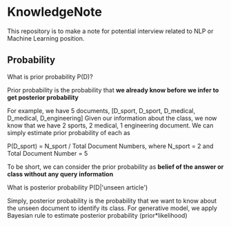 # KnowledgeNote

This repository is to make a note for potential interview related to NLP or Machine Learning position.

## Probability
What is prior probability P(D)?

Prior probability is the probability that **we already know before we infer to get posterior probability**

For example, we have 5 documents, [D_sport, D_sport, D_medical, D_medical, D_engineering]
Given our information about the class, we now know that we have 2 sports, 2 medical, 1 engineering document.
We can simply estimate prior probability of each as

P(D_sport) = N_sport / Total Document Numbers, where N_sport = 2 and Total Document Number = 5

To be short, we can consider the prior probability as **belief of the answer or class without any query information**


What is posterior probability P(D|'unseen article')

Simply, posterior probability is the probability that we want to know about the unseen document to identify its class. For generative model, we apply Bayesian rule to estimate posterior probability (prior*likelihood)
